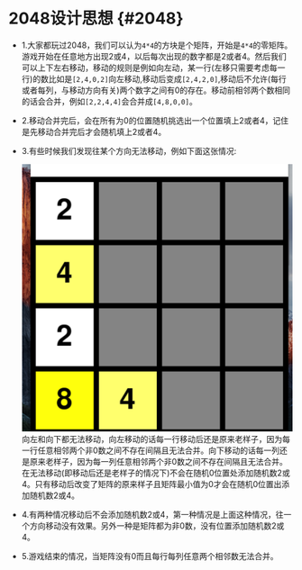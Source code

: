 # **2048设计思想** {#2048}

* 1.大家都玩过2048，我们可以认为`4*4`的方块是个矩阵，开始是`4*4`的零矩阵。游戏开始在任意地方出现2或4，以后每次出现的数字都是2或者4。然后我们可以上下左右移动，移动的规则是例如向左动，某一行\(左移只需要考虑每一行\)的数比如是`[2,4,0,2]`向左移动,移动后变成`[2,4,2,0]`,移动后不允许\(每行或者每列，与移动方向有关\)两个数字之间有0的存在。移动前相邻两个数相同的话会合并，例如`[2,2,4,4]`会合并成`[4,8,0,0]`。

* 2.移动合并完后，会在所有为0的位置随机挑选出一个位置填上2或者4，记住是先移动合并完后才会随机填上2或者4。

* 3.有些时候我们发现往某个方向无法移动，例如下面这张情况: 

  ![](/assets/example.png)
  向左和向下都无法移动，向左移动的话每一行移动后还是原来老样子，因为每一行任意相邻两个非0数之间不存在间隔且无法合并。向下移动的话每一列还是原来老样子，因为每一列任意相邻两个非0数之间不存在间隔且无法合并。在无法移动\(即移动后还是老样子的情况下\)不会在随机0位置处添加随机数2或4。只有移动后改变了矩阵的原来样子且矩阵最小值为0才会在随机0位置出添加随机数2或4。

* 4.有两种情况移动后不会添加随机数2或4，第一种情况是上面这种情况，往一个方向移动没有效果。另外一种是矩阵都为非0数，没有位置添加随机数2或4。

* 5.游戏结束的情况，当矩阵没有0而且每行每列任意两个相邻数无法合并。



